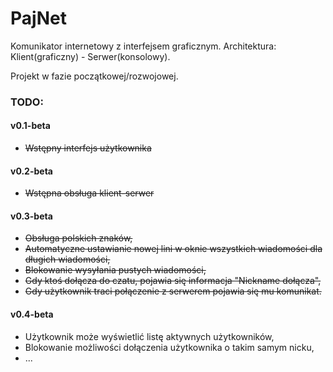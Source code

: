 # PajNet
Komunikator internetowy z interfejsem graficznym.
Architektura: Klient(graficzny) - Serwer(konsolowy).

Projekt w fazie początkowej/rozwojowej.


### TODO:
#### v0.1-beta
- <s> Wstępny interfejs użytkownika</s>
#### v0.2-beta
- <s> Wstępna obsługa klient-serwer</s>
#### v0.3-beta
- <s>Obsługa polskich znaków,</s>
- <s>Automatyczne ustawianie nowej lini w oknie wszystkich wiadomości dla długich wiadomości,</s>
- <s>Blokowanie wysyłania pustych wiadomości,</s>
- <s>Gdy ktoś dołącza do czatu, pojawia się informacja "Nickname dołącza",</s>
- <s>Gdy użytkownik traci połączenie z serwerem pojawia się mu komunikat.</s>
#### v0.4-beta
- Użytkownik może wyświetlić listę aktywnych użytkowników,
- Blokowanie możliwości dołączenia użytkownika o takim samym nicku,
- ...
